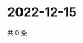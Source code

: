 # 2022-12-15

共 0 条

<!-- BEGIN WEIBO -->
<!-- 最后更新时间 Thu Dec 15 2022 18:15:59 GMT+0800 (China Standard Time) -->

<!-- END WEIBO -->
